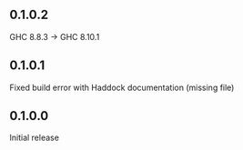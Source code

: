 0.1.0.2
---
GHC 8.8.3 -> GHC 8.10.1

0.1.0.1
---
Fixed build error with Haddock documentation (missing file)

0.1.0.0
---
Initial release
